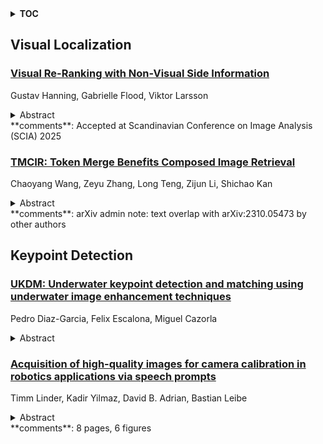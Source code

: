 <details>
  <summary><b>TOC</b></summary>
  <ol>
    <li><a href=#visual-localization>Visual Localization</a></li>
      <ul>
        <li><a href=#Visual-Re-Ranking-with-Non-Visual-Side-Information>Visual Re-Ranking with Non-Visual Side Information</a></li>
        <li><a href=#TMCIR:-Token-Merge-Benefits-Composed-Image-Retrieval>TMCIR: Token Merge Benefits Composed Image Retrieval</a></li>
      </ul>
    </li>
    <li><a href=#keypoint-detection>Keypoint Detection</a></li>
      <ul>
        <li><a href=#UKDM:-Underwater-keypoint-detection-and-matching-using-underwater-image-enhancement-techniques>UKDM: Underwater keypoint detection and matching using underwater image enhancement techniques</a></li>
        <li><a href=#Acquisition-of-high-quality-images-for-camera-calibration-in-robotics-applications-via-speech-prompts>Acquisition of high-quality images for camera calibration in robotics applications via speech prompts</a></li>
      </ul>
    </li>
  </ol>
</details>

## Visual Localization  

### [Visual Re-Ranking with Non-Visual Side Information](http://arxiv.org/abs/2504.11134)  
Gustav Hanning, Gabrielle Flood, Viktor Larsson  
<details>  
  <summary>Abstract</summary>  
  <ol>  
    The standard approach for visual place recognition is to use global image descriptors to retrieve the most similar database images for a given query image. The results can then be further improved with re-ranking methods that re-order the top scoring images. However, existing methods focus on re-ranking based on the same image descriptors that were used for the initial retrieval, which we argue provides limited additional signal.   In this work we propose Generalized Contextual Similarity Aggregation (GCSA), which is a graph neural network-based re-ranking method that, in addition to the visual descriptors, can leverage other types of available side information. This can for example be other sensor data (such as signal strength of nearby WiFi or BlueTooth endpoints) or geometric properties such as camera poses for database images. In many applications this information is already present or can be acquired with low effort. Our architecture leverages the concept of affinity vectors to allow for a shared encoding of the heterogeneous multi-modal input. Two large-scale datasets, covering both outdoor and indoor localization scenarios, are utilized for training and evaluation. In experiments we show significant improvement not only on image retrieval metrics, but also for the downstream visual localization task.  
  </ol>  
</details>  
**comments**: Accepted at Scandinavian Conference on Image Analysis (SCIA) 2025  
  
### [TMCIR: Token Merge Benefits Composed Image Retrieval](http://arxiv.org/abs/2504.10995)  
Chaoyang Wang, Zeyu Zhang, Long Teng, Zijun Li, Shichao Kan  
<details>  
  <summary>Abstract</summary>  
  <ol>  
    Composed Image Retrieval (CIR) retrieves target images using a multi-modal query that combines a reference image with text describing desired modifications. The primary challenge is effectively fusing this visual and textual information. Current cross-modal feature fusion approaches for CIR exhibit an inherent bias in intention interpretation. These methods tend to disproportionately emphasize either the reference image features (visual-dominant fusion) or the textual modification intent (text-dominant fusion through image-to-text conversion). Such an imbalanced representation often fails to accurately capture and reflect the actual search intent of the user in the retrieval results. To address this challenge, we propose TMCIR, a novel framework that advances composed image retrieval through two key innovations: 1) Intent-Aware Cross-Modal Alignment. We first fine-tune CLIP encoders contrastively using intent-reflecting pseudo-target images, synthesized from reference images and textual descriptions via a diffusion model. This step enhances the encoder ability of text to capture nuanced intents in textual descriptions. 2) Adaptive Token Fusion. We further fine-tune all encoders contrastively by comparing adaptive token-fusion features with the target image. This mechanism dynamically balances visual and textual representations within the contrastive learning pipeline, optimizing the composed feature for retrieval. Extensive experiments on Fashion-IQ and CIRR datasets demonstrate that TMCIR significantly outperforms state-of-the-art methods, particularly in capturing nuanced user intent.  
  </ol>  
</details>  
**comments**: arXiv admin note: text overlap with arXiv:2310.05473 by other authors  
  
  



## Keypoint Detection  

### [UKDM: Underwater keypoint detection and matching using underwater image enhancement techniques](http://arxiv.org/abs/2504.11063)  
Pedro Diaz-Garcia, Felix Escalona, Miguel Cazorla  
<details>  
  <summary>Abstract</summary>  
  <ol>  
    The purpose of this paper is to explore the use of underwater image enhancement techniques to improve keypoint detection and matching. By applying advanced deep learning models, including generative adversarial networks and convolutional neural networks, we aim to find the best method which improves the accuracy of keypoint detection and the robustness of matching algorithms. We evaluate the performance of these techniques on various underwater datasets, demonstrating significant improvements over traditional methods.  
  </ol>  
</details>  
  
### [Acquisition of high-quality images for camera calibration in robotics applications via speech prompts](http://arxiv.org/abs/2504.11031)  
Timm Linder, Kadir Yilmaz, David B. Adrian, Bastian Leibe  
<details>  
  <summary>Abstract</summary>  
  <ol>  
    Accurate intrinsic and extrinsic camera calibration can be an important prerequisite for robotic applications that rely on vision as input. While there is ongoing research on enabling camera calibration using natural images, many systems in practice still rely on using designated calibration targets with e.g. checkerboard patterns or April tag grids. Once calibration images from different perspectives have been acquired and feature descriptors detected, those are typically used in an optimization process to minimize the geometric reprojection error. For this optimization to converge, input images need to be of sufficient quality and particularly sharpness; they should neither contain motion blur nor rolling-shutter artifacts that can arise when the calibration board was not static during image capture. In this work, we present a novel calibration image acquisition technique controlled via voice commands recorded with a clip-on microphone, that can be more robust and user-friendly than e.g. triggering capture with a remote control, or filtering out blurry frames from a video sequence in postprocessing. To achieve this, we use a state-of-the-art speech-to-text transcription model with accurate per-word timestamping to capture trigger words with precise temporal alignment. Our experiments show that the proposed method improves user experience by being fast and efficient, allowing us to successfully calibrate complex multi-camera setups.  
  </ol>  
</details>  
**comments**: 8 pages, 6 figures  
  
  



